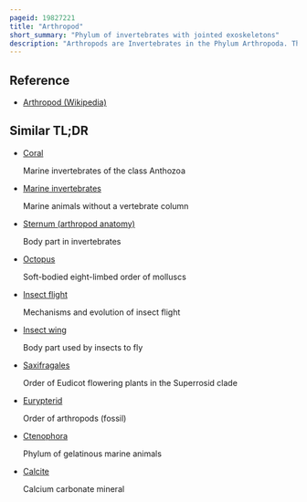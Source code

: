 ```yaml
---
pageid: 19827221
title: "Arthropod"
short_summary: "Phylum of invertebrates with jointed exoskeletons"
description: "Arthropods are Invertebrates in the Phylum Arthropoda. They possess an Exoskeleton with a Cuticle made of Chitin, often mineralised with Calcium Carbonate, a Body with differentiated Segments, and paired jointed Appendages. In Order to keep growing, they must go through Stages of Moulting, a Process by which they shed their Exoskeleton to reveal a new one. They are an extremely diverse group, with up to 10 million species."
---
```


## Reference

- [Arthropod (Wikipedia)](https://en.wikipedia.org/?curid=19827221)

## Similar TL;DR

- [Coral](/tldr/en/coral)

  Marine invertebrates of the class Anthozoa

- [Marine invertebrates](/tldr/en/marine-invertebrates)

  Marine animals without a vertebrate column

- [Sternum (arthropod anatomy)](/tldr/en/sternum-arthropod-anatomy)

  Body part in invertebrates

- [Octopus](/tldr/en/octopus)

  Soft-bodied eight-limbed order of molluscs

- [Insect flight](/tldr/en/insect-flight)

  Mechanisms and evolution of insect flight

- [Insect wing](/tldr/en/insect-wing)

  Body part used by insects to fly

- [Saxifragales](/tldr/en/saxifragales)

  Order of Eudicot flowering plants in the Superrosid clade

- [Eurypterid](/tldr/en/eurypterid)

  Order of arthropods (fossil)

- [Ctenophora](/tldr/en/ctenophora)

  Phylum of gelatinous marine animals

- [Calcite](/tldr/en/calcite)

  Calcium carbonate mineral
